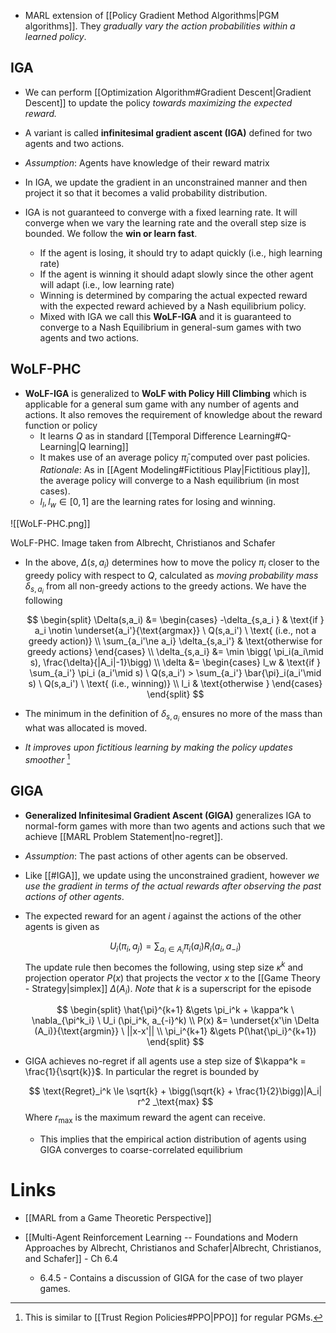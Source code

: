 * MARL extension of [[Policy Gradient Method Algorithms|PGM algorithms]]. They *gradually vary the action probabilities within a learned policy*.

## IGA
* We can perform [[Optimization Algorithm#Gradient Descent|Gradient Descent]] to update the policy *towards maximizing the expected reward.*
* A variant is called  **infinitesimal gradient ascent (IGA)** defined for two agents and two actions. 
* *Assumption*: Agents have knowledge of their reward matrix 
* In IGA, we update the gradient in an unconstrained manner and then project it so that it becomes a valid probability distribution. 

* IGA is not guaranteed to converge with a fixed learning rate. It will converge when we vary the learning rate and the overall step size is bounded. We follow the **win or learn fast**. 
	* If the agent is losing, it should try to adapt quickly (i.e., high learning rate)
	* If the agent is winning it should adapt slowly since the other agent will adapt (i.e., low learning rate) 
	* Winning is determined by comparing the actual expected reward with the expected reward achieved by a Nash equilibrium policy. 
	* Mixed with IGA we call this **WoLF-IGA** and it is guaranteed to converge to a Nash Equilibrium in general-sum games with two agents and two actions.

## WoLF-PHC
* **WoLF-IGA** is generalized to **WoLF with Policy Hill Climbing** which is applicable for a general sum game with any number of agents and actions. It also removes the requirement of knowledge about the reward function or policy 
	* It learns $Q$ as in standard [[Temporal Difference Learning#Q-Learning|Q learning]] 
	* It makes use of an average policy $\bar{\pi}_i$ computed over past policies. *Rationale*: As in [[Agent Modeling#Fictitious Play|Fictitious play]], the average policy will converge to a Nash equilibrium (in most cases).
	* $l_l, l_w \in [0,1]$ are the learning rates for losing and winning.

![[WoLF-PHC.png]]
<figcaption> WoLF-PHC. Image taken from Albrecht, Christianos and Schafer </figcaption>

* In the above, $\Delta(s,a_i)$ determines how to move the policy $\pi_i$ closer to the greedy policy with respect to $Q$, calculated as  *moving probability mass* $\delta_{s,a_i}$ from all non-greedy actions to the greedy actions.  We have the following 
  
  $$
  \begin{split}
  \Delta(s,a_i) &=
  \begin{cases}
  -\delta_{s,a_i } & \text{if } a_i \notin \underset{a_i'}{\text{argmax}}  \ Q(s,a_i') \ \text{ (i.e., not a greedy action)} \\ 
  \sum_{a_i'\ne a_i} \delta_{s,a_i'} & \text{otherwise for greedy actions}
  \end{cases} \\
  \delta_{s,a_i} &= \min \bigg( \pi_i(a_i\mid s), \frac{\delta}{|A_i|-1}\bigg) \\ 
  \delta &= 
  \begin{cases}
  l_w & \text{if } \sum_{a_i'} \pi_i (a_i'\mid s) \ Q(s,a_i') > \sum_{a_i'} \bar{\pi}_i(a_i'\mid s) \ Q(s,a_i')  \ \text{ (i.e., winning)} \\ 
  l_i & \text{otherwise }
  \end{cases} 
  \end{split}
  $$

* The minimum in the definition of $\delta_{s,a_i}$ ensures no more of the mass than what was allocated is moved. 
* *It improves upon fictitious learning by making the policy updates smoother* [^wolf_phc_1]
[^wolf_phc_1]: This is similar to [[Trust Region Policies#PPO|PPO]] for regular PGMs. 

## GIGA
* **Generalized Infinitesimal Gradient Ascent (GIGA)** generalizes IGA to normal-form games with more than two agents and actions such that we achieve [[MARL Problem Statement|no-regret]]. 
* *Assumption*: The past actions of other agents can be observed. 

* Like [[#IGA]], we update using the unconstrained gradient, however *we use the gradient in terms of the actual rewards after observing the past actions of other agents*. 
* The expected reward for an agent $i$ against the actions of the other agents is given as 
  
  $$
  U_i (\pi_i,a_j) = \sum_{a_i\in A_i} \pi_i(a_i) R_i (a_i,a_{-i})
  $$
  The update rule then becomes the following, using step size $\kappa^k$ and projection operator $P(x)$ that projects the vector $x$ to the [[Game Theory - Strategy|simplex]] $\Delta(A_i)$. *Note* that $k$ is a superscript for the episode 
  
  $$
  \begin{split}
  \hat{\pi}^{k+1} &\gets \pi_i^k + \kappa^k  \ \nabla_{\pi^k_i} \  U_i (\pi_i^k, a_{-i}^k) \\
  P(x) &= \underset{x'\in \Delta (A_i)}{\text{argmin}}  \ ||x-x'|| \\ 
  \pi_i^{k+1} &\gets P(\hat{\pi_i}^{k+1})
  \end{split}
  $$
  

* GIGA achieves no-regret if all agents use a step size of $\kappa^k = \frac{1}{\sqrt{k}}$. In particular the regret is bounded by 
  
  $$
  \text{Regret}_i^k \le \sqrt{k} + \bigg(\sqrt{k} + \frac{1}{2}\bigg)|A_i| r^2 _\text{max}
  $$
  Where $r_\text{max}$ is the maximum reward the agent can receive. 
	* This implies that the empirical action distribution of agents using GIGA converges to coarse-correlated equilibrium 

# Links 
* [[MARL from a Game Theoretic Perspective]]

* [[Multi-Agent Reinforcement Learning -- Foundations and Modern Approaches by Albrecht, Christianos and Schafer|Albrecht, Christianos, and Schafer]] - Ch 6.4 
	* 6.4.5 - Contains a discussion of GIGA for the case of two player games. 